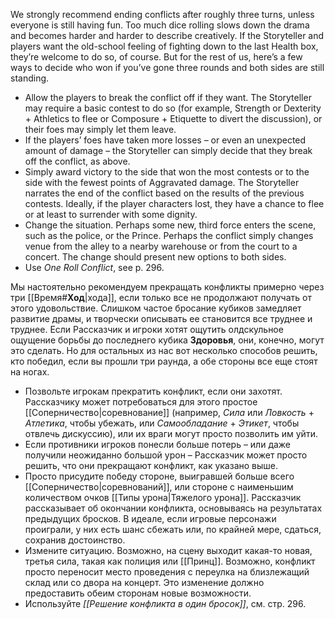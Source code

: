 We strongly recommend ending conflicts after roughly three turns, unless everyone is still having fun. Too much dice rolling slows down the drama and becomes harder and harder to describe creatively. If the Storyteller and players want the old-school feeling of fighting down to the last Health box, they’re welcome to do so, of course. But for the rest of us, here’s a few ways to decide who won if you’ve gone three rounds and both sides are still standing.
- Allow the players to break the conflict off if they want. The Storyteller may require a basic contest to do so (for example, Strength or Dexterity + Athletics to flee or Composure + Etiquette to divert the discussion), or their foes may simply let them leave. 
- If the players’ foes have taken more losses – or even an unexpected amount of damage – the Storyteller can simply decide that they break off the conflict, as above.
- Simply award victory to the side that won the most contests or to the side with the fewest points of Aggravated damage. The Storyteller narrates the end of the conflict based on the results of the previous contests. Ideally, if the player characters lost, they have a chance to flee or at least to surrender with some dignity. 
- Change the situation. Perhaps some new, third force enters the scene, such as the police, or the Prince. Perhaps the conflict simply changes venue from the alley to a nearby warehouse or from the court to a concert. The change should present new options to both sides.
- Use *One Roll Conflict*, see p. 296.


Мы настоятельно рекомендуем прекращать конфликты примерно через три [[Время#**Ход**|хода]], если только все не продолжают получать от этого удовольствие. Слишком частое бросание кубиков замедляет развитие драмы, и творчески описывать ее становится все труднее и труднее. Если Рассказчик и игроки хотят ощутить олдскульное ощущение борьбы до последнего кубика **Здоровья**, они, конечно, могут это сделать. Но для остальных из нас вот несколько способов решить, кто победил, если вы прошли три раунда, а обе стороны все еще стоят на ногах.
- Позвольте игрокам прекратить конфликт, если они захотят. Рассказчику может потребоваться для этого простое [[Соперничество|соревнование]] (например, *Сила* или *Ловкость* + *Атлетика*, чтобы убежать, или *Самообладание* + *Этикет*, чтобы отвлечь дискуссию), или их враги могут просто позволить им уйти. 
- Если противники игроков понесли больше потерь – или даже получили неожиданно большой урон – Рассказчик может просто решить, что они прекращают конфликт, как указано выше.
- Просто присудите победу стороне, выигравшей больше всего [[Соперничество|соревнований]], или стороне с наименьшим количеством очков [[Типы урона|Тяжелого урона]]. Рассказчик рассказывает об окончании конфликта, основываясь на результатах предыдущих бросков. В идеале, если игровые персонажи проиграли, у них есть шанс сбежать или, по крайней мере, сдаться, сохранив достоинство. 
- Измените ситуацию. Возможно, на сцену выходит какая-то новая, третья сила, такая как полиция или [[Принц]]. Возможно, конфликт просто переносит место проведения с переулка на близлежащий склад или со двора на концерт. Это изменение должно предоставить обеим сторонам новые возможности.
- Используйте *[[Решение конфликта в один бросок]]*, см. стр. 296.